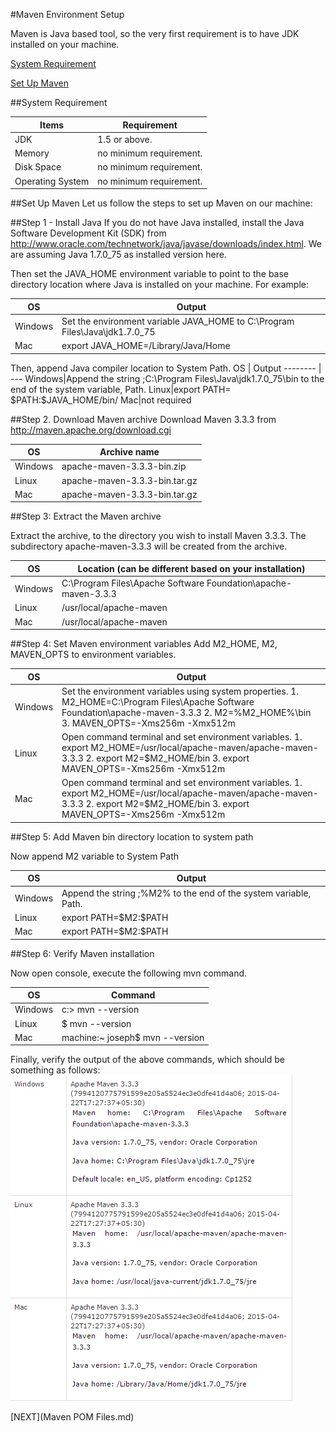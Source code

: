 
#Maven Environment Setup

Maven is Java based tool, so the very first requirement is to have JDK installed on your machine.


 [<i class="icon-file"></i>System Requirement](#system-requirement)  
 
  [<i class="icon-file"></i>Set Up Maven](#set-up-maven)  
  

##System Requirement
     
 Items     | Requirement
-------- | ---
JDK|1.5 or above.
Memory|no minimum requirement.
Disk Space|	no minimum requirement.
Operating System|no minimum requirement.

  
 
##Set Up Maven
Let us follow the steps to set up Maven on our machine: 

##Step 1 - Install Java
If you do not have Java installed, install the Java Software Development Kit (SDK) from http://www.oracle.com/technetwork/java/javase/downloads/index.html. We are assuming Java 1.7.0_75 as installed version here. 

Then set the JAVA_HOME environment variable to point to the base directory location where Java is installed on your machine. For example:

 OS     | Output
-------- | ---
Windows|Set the environment variable JAVA_HOME to C:\Program Files\Java\jdk1.7.0_75
Mac|export JAVA_HOME=/Library/Java/Home


Then, append Java compiler location to System Path.
 OS     | Output
-------- | ---
Windows|Append the string ;C:\Program Files\Java\jdk1.7.0_75\bin to the end of the system variable, Path.
Linux|export PATH= \$PATH:$JAVA_HOME/bin/
Mac|not required

##Step 2. Download Maven archive
Download Maven 3.3.3 from http://maven.apache.org/download.cgi


OS     | Archive name
-------- | ---
Windows|apache-maven-3.3.3-bin.zip
Linux|apache-maven-3.3.3-bin.tar.gz
Mac|apache-maven-3.3.3-bin.tar.gz


##Step 3: Extract the Maven archive

Extract the archive, to the directory you wish to install Maven 3.3.3. The subdirectory apache-maven-3.3.3 will be created from the archive.  


 OS     | Location (can be different based on your installation)
-------- | ---
Windows|C:\Program Files\Apache Software Foundation\apache-maven-3.3.3
Linux|/usr/local/apache-maven
Mac|/usr/local/apache-maven

##Step 4: Set Maven environment variables
Add M2_HOME, M2, MAVEN_OPTS to environment variables.

 OS     | Output
-------- | ---
Windows|Set the environment variables using system properties. 1. M2_HOME=C:\Program Files\Apache Software Foundation\apache-maven-3.3.3 2. M2=%M2_HOME%\bin 3. MAVEN_OPTS=-Xms256m -Xmx512m
Linux|Open command terminal and set environment variables. 1. export M2_HOME=/usr/local/apache-maven/apache-maven-3.3.3   2. export M2=$M2_HOME/bin   3. export MAVEN_OPTS=-Xms256m -Xmx512m
Mac|Open command terminal and set environment variables. 1. export M2_HOME=/usr/local/apache-maven/apache-maven-3.3.3  2. export M2=$M2_HOME/bin  3. export MAVEN_OPTS=-Xms256m -Xmx512m


##Step 5: Add Maven bin directory location to system path

Now append M2 variable to System Path

 OS     | Output
-------- | ---
Windows|Append the string ;%M2% to the end of the system variable, Path.
Linux|export PATH=\$M2:$PATH
Mac|export PATH=\$M2:$PATH


##Step 6: Verify Maven installation

Now open console, execute the following mvn command.

 OS     | Command
-------- | ---
Windows|c:\> mvn --version
Linux|$ mvn --version
Mac|machine:~ joseph$ mvn --version


Finally, verify the output of the above commands, which should be something as follows:
![Alt text](/picture/maven_setup.png)

[NEXT](Maven POM Files.md)


